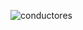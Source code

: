 ![conductores](https://user-images.githubusercontent.com/30559667/103141624-dbcb4c00-46c4-11eb-904a-1ae84abe4647.PNG)
